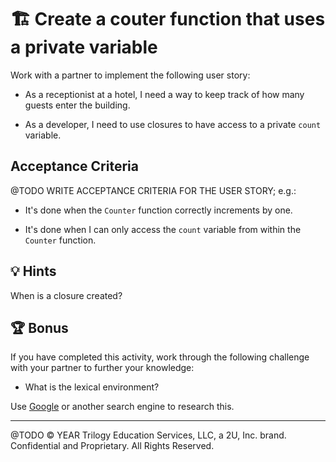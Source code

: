 # 🏗️ Create a couter function that uses a private variable

Work with a partner to implement the following user story:

* As a receptionist at a hotel, I need a way to keep track of how many guests enter the building.

* As a developer, I need to use closures to have access to a private `count` variable.

## Acceptance Criteria

@TODO WRITE ACCEPTANCE CRITERIA FOR THE USER STORY; e.g.:

* It's done when the `Counter` function correctly increments by one.

* It's done when I can only access the `count` variable from within the `Counter` function.

## 💡 Hints

When is a closure created? 

## 🏆 Bonus

If you have completed this activity, work through the following challenge with your partner to further your knowledge:

* What is the lexical environment? 

Use [Google](https://www.google.com) or another search engine to research this.

---
@TODO © YEAR Trilogy Education Services, LLC, a 2U, Inc. brand. Confidential and Proprietary. All Rights Reserved.